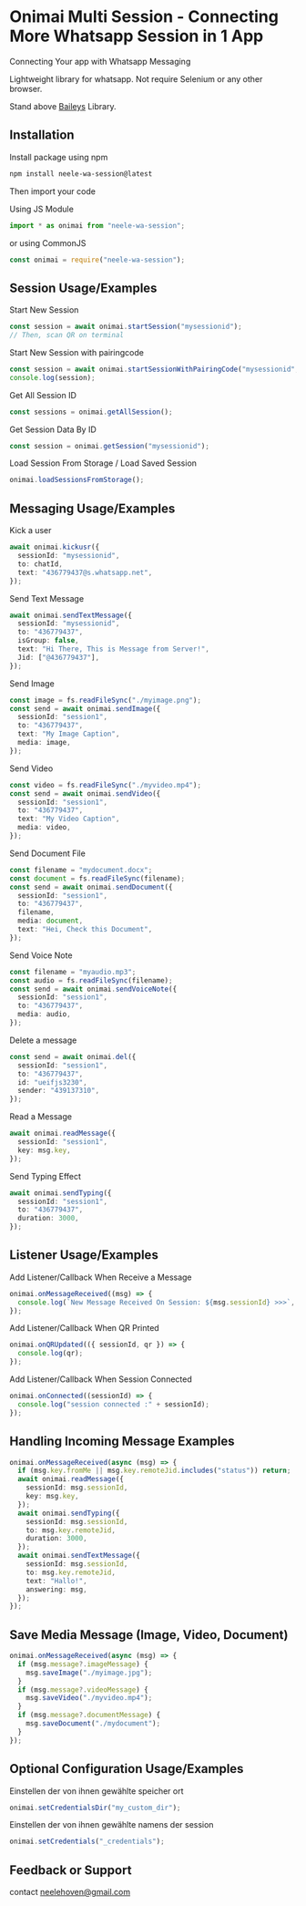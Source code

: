 # Onimai Multi Session - Connecting More Whatsapp Session in 1 App

Connecting Your app with Whatsapp Messaging

Lightweight library for whatsapp. Not require Selenium or any other browser.

Stand above [Baileys](https://github.com/WhiskeySockets/Baileys) Library.

## Installation

Install package using npm

```bash
npm install neele-wa-session@latest
```

Then import your code

Using JS Module

```ts
import * as onimai from "neele-wa-session";
```

or using CommonJS

```ts
const onimai = require("neele-wa-session");
```

## Session Usage/Examples

Start New Session

```ts
const session = await onimai.startSession("mysessionid");
// Then, scan QR on terminal
```

Start New Session with pairingcode

```ts
const session = await onimai.startSessionWithPairingCode("mysessionid", { phoneNumber: "4267256437" });
console.log(session);
```

Get All Session ID

```ts
const sessions = onimai.getAllSession();
```

Get Session Data By ID

```ts
const session = onimai.getSession("mysessionid");
```

Load Session From Storage / Load Saved Session

```ts
onimai.loadSessionsFromStorage();
```

## Messaging Usage/Examples

Kick a user

```ts
await onimai.kickusr({
  sessionId: "mysessionid",
  to: chatId,
  text: "436779437@s.whatsapp.net",
});
```

Send Text Message

```ts
await onimai.sendTextMessage({
  sessionId: "mysessionid",
  to: "436779437",
  isGroup: false,
  text: "Hi There, This is Message from Server!",
  Jid: ["@436779437"],
});
```

Send Image

```ts
const image = fs.readFileSync("./myimage.png");
const send = await onimai.sendImage({
  sessionId: "session1",
  to: "436779437",
  text: "My Image Caption",
  media: image,
});
```

Send Video

```ts
const video = fs.readFileSync("./myvideo.mp4");
const send = await onimai.sendVideo({
  sessionId: "session1",
  to: "436779437",
  text: "My Video Caption",
  media: video,
});
```

Send Document File

```ts
const filename = "mydocument.docx";
const document = fs.readFileSync(filename);
const send = await onimai.sendDocument({
  sessionId: "session1",
  to: "436779437",
  filename,
  media: document,
  text: "Hei, Check this Document",
});
```

Send Voice Note

```ts
const filename = "myaudio.mp3";
const audio = fs.readFileSync(filename);
const send = await onimai.sendVoiceNote({
  sessionId: "session1",
  to: "436779437",
  media: audio,
});
```

Delete a message

```ts
const send = await onimai.del({
  sessionId: "session1",
  to: "436779437",
  id: "ueifjs3230",
  sender: "439137310",
});
```

Read a Message

```ts
await onimai.readMessage({
  sessionId: "session1",
  key: msg.key,
});
```

Send Typing Effect

```ts
await onimai.sendTyping({
  sessionId: "session1",
  to: "436779437",
  duration: 3000,
});
```

## Listener Usage/Examples

Add Listener/Callback When Receive a Message

```ts
onimai.onMessageReceived((msg) => {
  console.log(`New Message Received On Session: ${msg.sessionId} >>>`, msg);
});
```

Add Listener/Callback When QR Printed

```ts
onimai.onQRUpdated(({ sessionId, qr }) => {
  console.log(qr);
});
```

Add Listener/Callback When Session Connected

```ts
onimai.onConnected((sessionId) => {
  console.log("session connected :" + sessionId);
});
```

## Handling Incoming Message Examples

```ts
onimai.onMessageReceived(async (msg) => {
  if (msg.key.fromMe || msg.key.remoteJid.includes("status")) return;
  await onimai.readMessage({
    sessionId: msg.sessionId,
    key: msg.key,
  });
  await onimai.sendTyping({
    sessionId: msg.sessionId,
    to: msg.key.remoteJid,
    duration: 3000,
  });
  await onimai.sendTextMessage({
    sessionId: msg.sessionId,
    to: msg.key.remoteJid,
    text: "Hallo!",
    answering: msg,
  });
});
```

## Save Media Message (Image, Video, Document)

```ts
onimai.onMessageReceived(async (msg) => {
  if (msg.message?.imageMessage) {
    msg.saveImage("./myimage.jpg");
  }
  if (msg.message?.videoMessage) {
    msg.saveVideo("./myvideo.mp4");
  }
  if (msg.message?.documentMessage) {
    msg.saveDocument("./mydocument");
  }
});
```

## Optional Configuration Usage/Examples

Einstellen der von ihnen gewählte speicher ort

```ts
onimai.setCredentialsDir("my_custom_dir");
```

Einstellen der von ihnen gewählte namens der session

```ts
onimai.setCredentials("_credentials");
```

## Feedback or Support

contact [neelehoven@gmail.com](mailto:neelehoven@gmail.com)
